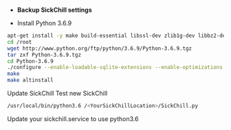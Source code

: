 * **Backup SickChill settings**

* Install Python 3.6.9
```bash
apt-get install -y make build-essential libssl-dev zlib1g-dev libbz2-dev libreadline-dev libsqlite3-dev wget curl llvm libncurses5-dev libncursesw5-dev xz-utils tk-dev libffi-dev liblzma-dev libgdbm-dev libnss3-dev libssl-dev openssl
cd /root
wget http://www.python.org/ftp/python/3.6.9/Python-3.6.9.tgz
tar zxf Python-3.6.9.tgz
cd Python-3.6.9
./configure --enable-loadable-sqlite-extensions --enable-optimizations
make
make altinstall
```
Update SickChill
Test new SickChill
```bash
/usr/local/bin/python3.6 /<YourSickChillLocation>/SickChill.py
```
Update your sickchill.service to use python3.6